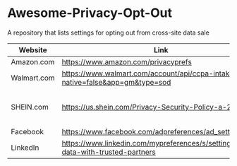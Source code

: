 # Awesome-Privacy-Opt-Out
A repository that lists settings for opting out from cross-site data sale

| Website | Link | Notes 
|--------|---------------------------------------------------------|---|
| Amazon.com | https://www.amazon.com/privacyprefs                     | None |
| Walmart.com | https://www.walmart.com/account/api/ccpa-intake?native=false&app=gm&type=sod                     | None |
| SHEIN.com  | https://us.shein.com/Privacy-Security-Policy-a-282.html | Search for "Do Not Sell My Personal Information" |
| Facebook | https://www.facebook.com/adpreferences/ad_settings | None |
| LinkedIn | https://www.linkedin.com/mypreferences/s/settings/share-data-with-trusted-partners | None |
